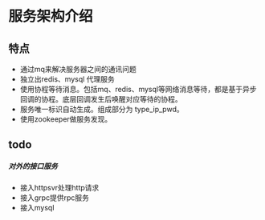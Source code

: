 # 服务架构介绍

## 特点

* 通过mq来解决服务器之间的通讯问题
* 独立出redis、mysql 代理服务
* 使用协程等待消息。包括mq、redis、mysql等网络消息等待，都是基于异步回调的协程。底层回调发生后唤醒对应等待的协程。
* 服务唯一标识自动生成。组成部分为 type_ip_pwd。
* 使用zookeeper做服务发现。

## todo

##### 对外的接口服务

* 接入httpsvr处理http请求
* 接入grpc提供rpc服务
* 接入mysql


